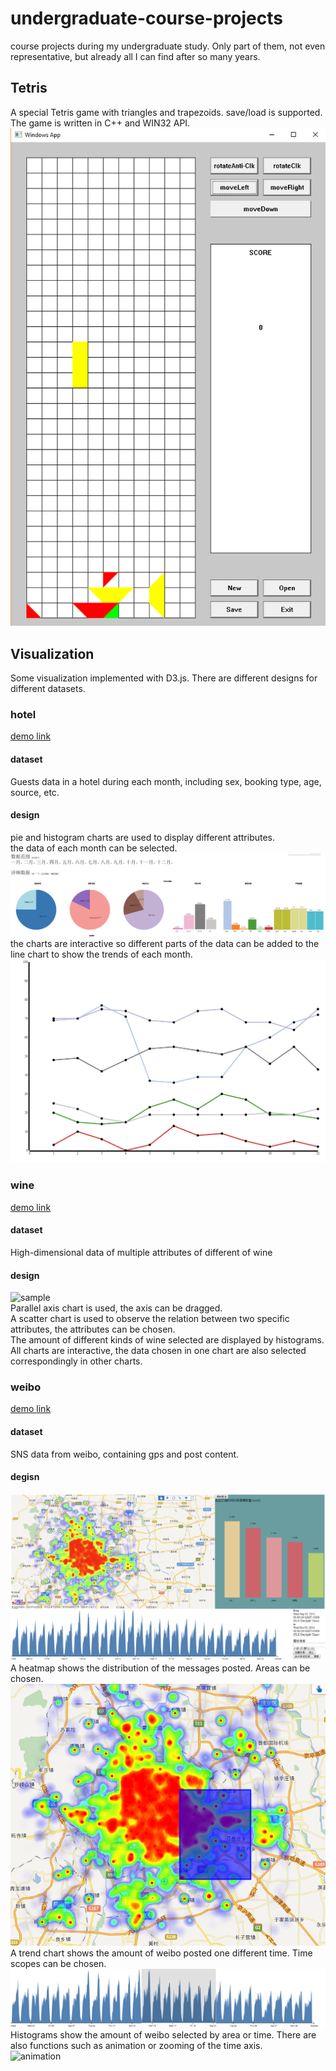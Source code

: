 # undergraduate-course-projects
course projects during my undergraduate study. Only part of them, not even representative, but already all I can find after so many years.

## Tetris
A special Tetris game with triangles and trapezoids. save/load is supported.  
The game is written in C++ and WIN32 API.  
![Tetris Sample](https://raw.githubusercontent.com/yangyiming0516/undergraduate-course-projects/master/Tetris/sample.png)

## Visualization
Some visualization implemented with D3.js. There are different designs for different datasets.
### hotel
[demo link](http://vis.pku.edu.cn/course/Visualization_2014F/hotel/yangyiming/)
#### dataset
Guests data in a hotel during each month, including sex, booking type, age, source, etc. 
#### design
pie and histogram charts are used to display different attributes.  
the data of each month can be selected.  
![pie&histogram charts](https://raw.githubusercontent.com/yangyiming0516/undergraduate-course-projects/master/Visualization/hotel/sample1.png)
the charts are interactive so different parts of the data can be added to the line chart to show the trends of each month.  
![trends](https://raw.githubusercontent.com/yangyiming0516/undergraduate-course-projects/master/Visualization/hotel/sample2.png)

### wine
[demo link](http://vis.pku.edu.cn/course/Visualization_2014F/wine/yangyiming/)
#### dataset
High-dimensional data of multiple attributes of different of wine
#### design
![sample](https://raw.githubusercontent.com/yangyiming0516/undergraduate-course-projects/master/Visualization/wine/sample1.png)  
Parallel axis chart is used, the axis can be dragged.  
A scatter chart is used to observe the relation between two specific attributes, the attributes can be chosen.  
The amount of different kinds of wine selected are displayed by histograms.  
All charts are interactive, the data chosen in one chart are also selected correspondingly in other charts.

### weibo
[demo link](http://vis.pku.edu.cn/course/Visualization_2014F/final_project/group5/)
#### dataset
SNS data from weibo, containing gps and post content.
#### degisn
![sample](https://raw.githubusercontent.com/yangyiming0516/undergraduate-course-projects/master/Visualization/weibo/sample.png)  
A heatmap shows the distribution of the messages posted. Areas can be chosen.
![heatmap](https://raw.githubusercontent.com/yangyiming0516/undergraduate-course-projects/master/Visualization/weibo/map.png)  
A trend chart shows the amount of weibo posted one different time. Time scopes can be chosen.
![time](https://raw.githubusercontent.com/yangyiming0516/undergraduate-course-projects/master/Visualization/weibo/time.png)  
Histograms show the amount of weibo selected by area or time. There are also functions such as animation or zooming of the time axis.  
![animation](https://raw.githubusercontent.com/yangyiming0516/undergraduate-course-projects/master/Visualization/weibo/animation.gif) 